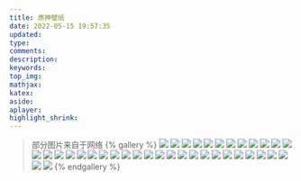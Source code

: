 ```yaml
---
title: 原神壁纸
date: 2022-05-15 19:57:35
updated:
type:
comments:
description:
keywords:
top_img:
mathjax:
katex:
aside:
aplayer:
highlight_shrink:
---
```


> 部分图片来自于网络
{% gallery %}
![](https://cxl2020mc-1304820025.file.myqcloud.com/file/ys/1.0KV%E5%85%B6%E4%B8%802560x1440.jpg)
![](https://cxl2020mc-1304820025.file.myqcloud.com/file/ys/1.0%E8%8A%B1%E6%B5%B7%E5%8F%8C%E6%98%9F_1080x1920.jpg)
![](https://cxl2020mc-1304820025.file.myqcloud.com/file/ys/1.0KV%E5%85%B6%E4%BA%8C2560x1440.jpg)
![](https://cxl2020mc-1304820025.file.myqcloud.com/file/ys/1.4%E9%A3%8E%E8%8A%B1%E8%8A%82_2560x1440.jpg)
![](https://cxl2020mc-1304820025.file.myqcloud.com/file/ys/1080-2160.jpg)
![](https://cxl2020mc-1304820025.file.myqcloud.com/file/ys/1125-2436-2.jpg)
![](https://cxl2020mc-1304820025.file.myqcloud.com/file/ys/2560-1440.jpg)
![](https://cxl2020mc-1304820025.file.myqcloud.com/file/ys/PS5%E5%86%B3%E6%88%98%E7%BE%A4%E7%8E%89%E9%98%81KV_2560x1440.jpg)
![](https://cxl2020mc-1304820025.file.myqcloud.com/file/ys/%E4%B8%8D%E5%8A%A8%E9%B8%A3%E7%A5%9E%EF%BC%8C%E6%B3%A1%E5%BD%B1%E6%96%AD%E7%81%AD-1125x2436.jpg)
![](https://cxl2020mc-1304820025.file.myqcloud.com/file/ys/%E4%B8%8D%E5%8A%A8%E9%B8%A3%E7%A5%9E%EF%BC%8C%E6%B3%A1%E5%BD%B1%E6%96%AD%E7%81%AD-2560x1440.jpg)
![](https://cxl2020mc-1304820025.file.myqcloud.com/file/ys/%E5%85%AC%E5%AD%90%E6%89%98%E9%A9%AC1125-2436.jpg)
![](https://cxl2020mc-1304820025.file.myqcloud.com/file/ys/%E5%85%AC%E5%AD%90%E6%89%98%E9%A9%AC2560-1440.jpg)
![](https://cxl2020mc-1304820025.file.myqcloud.com/file/ys/%E5%85%AC%E5%AD%90%E8%BE%9B%E7%84%B1-2560-1440.jpg)
![](https://cxl2020mc-1304820025.file.myqcloud.com/file/ys/%E5%85%AC%E5%AD%90%E8%BE%9B%E7%84%B11125-2436.png)
![](https://cxl2020mc-1304820025.file.myqcloud.com/file/ys/%E5%8E%9F%E7%A5%9E1%E5%91%A8%E5%B9%B4-1080-2160-2.jpg)
![](https://cxl2020mc-1304820025.file.myqcloud.com/file/ys/%E5%8E%9F%E7%A5%9E1%E5%91%A8%E5%B9%B41080-2160.jpg)
![](https://cxl2020mc-1304820025.file.myqcloud.com/file/ys/%E5%8E%9F%E7%A5%9E1%E5%91%A8%E5%B9%B42048x1536.png)
![](https://cxl2020mc-1304820025.file.myqcloud.com/file/ys/202209010908458.png)
![](https://cxl2020mc-1304820025.file.myqcloud.com/file/ys/%E5%92%8C%E7%85%A6%E5%B8%8C%E6%9C%9B%E4%B9%8B%E9%A3%8E1920x1080.jpg)
![](https://cxl2020mc-1304820025.file.myqcloud.com/file/ys/%E5%92%8C%E7%85%A6%E5%B8%8C%E6%9C%9B%E4%B9%8B%E9%A3%8E2560x1440.jpg)
![](https://cxl2020mc-1304820025.file.myqcloud.com/file/ys/%E6%B5%B7%E7%81%AF%E8%8A%822560x1440.png)
![](https://cxl2020mc-1304820025.file.myqcloud.com/file/ys/%E7%8E%89%E6%89%89%E7%BB%95%E5%B0%98%E6%AD%8C-1125x2436.png)
![](https://cxl2020mc-1304820025.file.myqcloud.com/file/ys/%E7%8E%89%E6%89%89%E7%BB%95%E5%B0%98%E6%AD%8C-2560x1440.jpg)
![](https://cxl2020mc-1304820025.file.myqcloud.com/file/ys/%E7%9B%9B%E5%A4%8F%EF%BC%81%E6%B5%B7%E5%B2%9B%EF%BC%9F%E5%A4%A7%E5%86%92%E9%99%A9%EF%BC%81-1125x2436%282%29.jpg)
![](https://cxl2020mc-1304820025.file.myqcloud.com/file/ys/%E7%9B%9B%E5%A4%8F%EF%BC%81%E6%B5%B7%E5%B2%9B%EF%BC%9F%E5%A4%A7%E5%86%92%E9%99%A9%EF%BC%81-1125x2436.jpg)
![](https://cxl2020mc-1304820025.file.myqcloud.com/file/ys/%E7%9B%9B%E5%A4%8F%EF%BC%81%E6%B5%B7%E5%B2%9B%EF%BC%9F%E5%A4%A7%E5%86%92%E9%99%A9%EF%BC%81-2560x1440.jpg)
![](https://cxl2020mc-1304820025.file.myqcloud.com/file/ys/%E7%BE%A4%E7%8E%89%E9%98%81-2560x1440.png)
![](https://cxl2020mc-1304820025.file.myqcloud.com/file/ys/%E9%9B%B7%E7%94%B5%E5%B0%86%E5%86%9B%E5%BF%83%E6%B5%B72560-1440.jpg)
![](https://cxl2020mc-1304820025.file.myqcloud.com/file/ys/202205241909560.jpg)
![](https://cxl2020mc-1304820025.file.myqcloud.com/file/ys/202205241909917.jpg)
![](https://cxl2020mc-1304820025.file.myqcloud.com/file/ys/202205241910417.png)
![](https://cxl2020mc-1304820025.file.myqcloud.com/file/ys/202205241910773.jpg)
![](https://cxl2020mc-1304820025.file.myqcloud.com/file/ys/202205241910863.jpg)
![](https://cxl2020mc-1304820025.file.myqcloud.com/file/ys/202205241911431.jpg)
![](https://cxl2020mc-1304820025.file.myqcloud.com/file/ys/202205241911527.png)
![](https://cxl2020mc-1304820025.file.myqcloud.com/file/ys/202205241911479.jpg)
![](https://cxl2020mc-1304820025.file.myqcloud.com/file/ys/202205241910475.jpg)
{% endgallery %}
